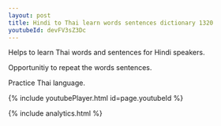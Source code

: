 ```yaml
---
layout: post
title: Hindi to Thai learn words sentences dictionary 1320 
youtubeId: devFV3sZ3Dc
---
```

 
 
Helps to learn Thai words and sentences for Hindi speakers.

Opportunitiy to repeat the words sentences. 

Practice Thai language. 
 
{% include youtubePlayer.html id=page.youtubeId %}
 
 
{% include analytics.html %}
